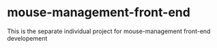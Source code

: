 # mouse-management-front-end
This is the separate individual project for mouse-management front-end developement
